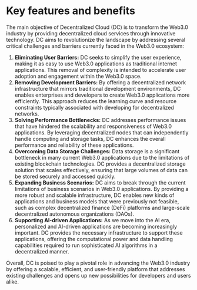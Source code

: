 # Key features and benefits

The main objective of Decentralized Cloud (DC) is to transform the Web3.0 industry by providing decentralized cloud services through innovative technology. DC aims to revolutionize the landscape by addressing several critical challenges and barriers currently faced in the Web3.0 ecosystem:

1. **Eliminating User Barriers:** DC seeks to simplify the user experience, making it as easy to use Web3.0 applications as traditional internet applications. This removal of complexity is intended to accelerate user adoption and engagement within the Web3.0 space.
2. **Removing Development Barriers:** By offering a decentralized network infrastructure that mirrors traditional development environments, DC enables enterprises and developers to create Web3.0 applications more efficiently. This approach reduces the learning curve and resource constraints typically associated with developing for decentralized networks.
3. **Solving Performance Bottlenecks:** DC addresses performance issues that have hindered the scalability and responsiveness of Web3.0 applications. By leveraging decentralized nodes that can independently handle computing and storage tasks, DC enhances the overall performance and reliability of these applications.
4. **Overcoming Data Storage Challenges:** Data storage is a significant bottleneck in many current Web3.0 applications due to the limitations of existing blockchain technologies. DC provides a decentralized storage solution that scales effectively, ensuring that large volumes of data can be stored securely and accessed quickly.
5. **Expanding Business Scenarios:** DC aims to break through the current limitations of business scenarios in Web3.0 applications. By providing a more robust and scalable infrastructure, DC enables new kinds of applications and business models that were previously not feasible, such as complex decentralized finance (DeFi) platforms and large-scale decentralized autonomous organizations (DAOs).
6. **Supporting AI-driven Applications:** As we move into the AI era, personalized and AI-driven applications are becoming increasingly important. DC provides the necessary infrastructure to support these applications, offering the computational power and data handling capabilities required to run sophisticated AI algorithms in a decentralized manner.

Overall, DC is poised to play a pivotal role in advancing the Web3.0 industry by offering a scalable, efficient, and user-friendly platform that addresses existing challenges and opens up new possibilities for developers and users alike.
